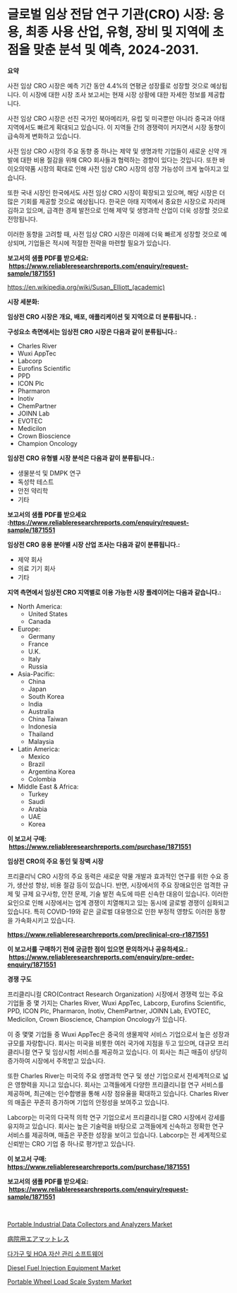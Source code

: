 <p><h1>글로벌 임상 전담 연구 기관(CRO) 시장: 응용, 최종 사용 산업, 유형, 장비 및 지역에 초점을 맞춘 분석 및 예측, 2024-2031.</h1></p><p><strong>요약</strong></p>
<p><p>사전 임상 CRO 시장은 예측 기간 동안 4.4%의 연평균 성장률로 성장할 것으로 예상됩니다. 이 시장에 대한 시장 조사 보고서는 현재 시장 상황에 대한 자세한 정보를 제공합니다.</p><p>사전 임상 CRO 시장은 선진 국가인 북아메리카, 유럽 및 미국뿐만 아니라 중국과 아태 지역에서도 빠르게 확대되고 있습니다. 이 지역들 간의 경쟁력이 커지면서 시장 동향이 급속하게 변화하고 있습니다.</p><p>사전 임상 CRO 시장의 주요 동향 중 하나는 제약 및 생명과학 기업들이 새로운 신약 개발에 대한 비용 절감을 위해 CRO 회사들과 협력하는 경향이 있다는 것입니다. 또한 바이오의약품 시장의 확대로 인해 사전 임상 CRO 시장의 성장 가능성이 크게 높아지고 있습니다.</p><p>또한 국내 시장인 한국에서도 사전 임상 CRO 시장이 확장되고 있으며, 해당 시장은 더 많은 기회를 제공할 것으로 예상됩니다. 한국은 아태 지역에서 중요한 시장으로 자리매김하고 있으며, 급격한 경제 발전으로 인해 제약 및 생명과학 산업이 더욱 성장할 것으로 전망됩니다.</p><p>이러한 동향을 고려할 때, 사전 임상 CRO 시장은 미래에 더욱 빠르게 성장할 것으로 예상되며, 기업들은 적시에 적절한 전략을 마련할 필요가 있습니다.</p></p>
<p><strong>보고서의 샘플 PDF를 받으세요: &nbsp;<a href="https://www.reliableresearchreports.com/enquiry/request-sample/1871551">https://www.reliableresearchreports.com/enquiry/request-sample/1871551</a></strong></p>
<p><a href="https://en.wikipedia.org/wiki/Susan_Elliott_(academic)">https://en.wikipedia.org/wiki/Susan_Elliott_(academic)</a></p>
<p><strong>시장 세분화:</strong></p>
<p><strong> 임상전 CRO 시장은 개요, 배포, 애플리케이션 및 지역으로 더 분류됩니다. :</strong></p>
<p><strong>구성요소 측면에서는 임상전 CRO 시장은 다음과 같이 분류됩니다.:</strong></p>
<p><ul><li>Charles River</li><li>Wuxi AppTec</li><li>Labcorp</li><li>Eurofins Scientific</li><li>PPD</li><li>ICON Plc</li><li>Pharmaron</li><li>Inotiv</li><li>ChemPartner</li><li>JOINN Lab</li><li>EVOTEC</li><li>Medicilon</li><li>Crown Bioscience</li><li>Champion Oncology</li></ul></p>
<p><strong> 임상전 CRO 유형별 시장 분석은 다음과 같이 분류됩니다.:</strong></p>
<p><ul><li>생물분석 및 DMPK 연구</li><li>독성학 테스트</li><li>안전 약리학</li><li>기타</li></ul></p>
<p><strong>보고서의 샘플 PDF를 받으세요 :<a href="https://www.reliableresearchreports.com/enquiry/request-sample/1871551">https://www.reliableresearchreports.com/enquiry/request-sample/1871551</a></strong></p>
<p><strong> 임상전 CRO 응용 분야별 시장 산업 조사는 다음과 같이 분류됩니다.:</strong></p>
<p><ul><li>제약 회사</li><li>의료 기기 회사</li><li>기타</li></ul></p>
<p><strong>지역 측면에서 임상전 CRO 지역별로 이용 가능한 시장 플레이어는 다음과 같습니다.:</strong></p>
<p><ul>
    <li>
        North America:
        <ul>
            <li>United States</li>
            <li>Canada</li>
        </ul>
    </li>
    <li>
        Europe:
        <ul>
            <li>Germany</li>
            <li>France</li>
            <li>U.K.</li>
            <li>Italy</li>
            <li>Russia</li>
        </ul>
    </li>
    <li>
        Asia-Pacific:
        <ul>
            <li>China</li>
            <li>Japan</li>
            <li>South Korea</li>
            <li>India</li>
            <li>Australia</li>
            <li>China Taiwan</li>
            <li>Indonesia</li>
            <li>Thailand</li>
            <li>Malaysia</li>
        </ul>
    </li>
    <li>
        Latin America:
        <ul>
            <li>Mexico</li>
            <li>Brazil</li>
            <li>Argentina Korea</li>
            <li>Colombia</li>
        </ul>
    </li>
    <li>
        Middle East & Africa:
        <ul>
            <li>Turkey</li>
            <li>Saudi</li>
            <li>Arabia</li>
            <li>UAE</li>
            <li>Korea</li>
        </ul>
    </li>
    </ul></p>
<p><strong>이 보고서 구매: &nbsp;<a href="https://www.reliableresearchreports.com/purchase/1871551">https://www.reliableresearchreports.com/purchase/1871551</a></strong></p>
<p><strong>임상전 CRO의 주요 동인 및 장벽 시장</strong></p>
<p><p>프리클리닉 CRO 시장의 주요 동력은 새로운 약물 개발과 효과적인 연구를 위한 수요 증가, 생산성 향상, 비용 절감 등이 있습니다. 반면, 시장에서의 주요 장애요인은 엄격한 규제 및 규제 요구사항, 안전 문제, 기술 발전 속도에 따른 신속한 대응이 있습니다. 이러한 요인으로 인해 시장에서는 업계 경쟁이 치열해지고 있는 동시에 글로벌 경쟁이 심화되고 있습니다. 특히 COVID-19와 같은 글로벌 대유행으로 인한 부정적 영향도 이러한 동향을 가속화시키고 있습니다.</p></p>
<p><strong><a href="https://www.reliableresearchreports.com/preclinical-cro-r1871551">https://www.reliableresearchreports.com/preclinical-cro-r1871551</a></strong></p>
<p><strong>이 보고서를 구매하기 전에 궁금한 점이 있으면 문의하거나 공유하세요.: &nbsp;<a href="https://www.reliableresearchreports.com/enquiry/pre-order-enquiry/1871551">https://www.reliableresearchreports.com/enquiry/pre-order-enquiry/1871551</a></strong></p>
<p><strong>경쟁 구도</strong></p>
<p><p>프리클리니컬 CRO(Contract Research Organization) 시장에서 경쟁력 있는 주요 기업들 중 몇 가지는 Charles River, Wuxi AppTec, Labcorp, Eurofins Scientific, PPD, ICON Plc, Pharmaron, Inotiv, ChemPartner, JOINN Lab, EVOTEC, Medicilon, Crown Bioscience, Champion Oncology가 있습니다. </p><p>이 중 몇몇 기업들 중 Wuxi AppTec은 중국의 생물제약 서비스 기업으로서 높은 성장과 규모를 자랑합니다. 회사는 미국을 비롯한 여러 국가에 지점을 두고 있으며, 대규모 프리클리니컬 연구 및 임상시험 서비스를 제공하고 있습니다. 이 회사는 최근 매출이 상당히 증가하여 시장에서 주목받고 있습니다.</p><p>또한 Charles River는 미국의 주요 생명과학 연구 및 생산 기업으로서 전세계적으로 넓은 영향력을 지니고 있습니다. 회사는 고객들에게 다양한 프리클리니컬 연구 서비스를 제공하며, 최근에는 인수합병을 통해 시장 점유율을 확대하고 있습니다. Charles River의 매출은 꾸준히 증가하며 기업의 안정성을 보여주고 있습니다.</p><p>Labcorp는 미국의 다국적 의학 연구 기업으로서 프리클리니컬 CRO 시장에서 강세를 유지하고 있습니다. 회사는 높은 기술력을 바탕으로 고객들에게 신속하고 정확한 연구 서비스를 제공하며, 매출은 꾸준한 성장을 보이고 있습니다. Labcorp는 전 세계적으로 신뢰받는 CRO 기업 중 하나로 평가받고 있습니다.</p></p>
<p><strong>이 보고서 구매: &nbsp; <a href="https://www.reliableresearchreports.com/purchase/1871551">https://www.reliableresearchreports.com/purchase/1871551</a></strong></p>
<p><strong>보고서의 샘플 PDF를 받으세요: &nbsp;<a href="https://www.reliableresearchreports.com/enquiry/request-sample/1871551">https://www.reliableresearchreports.com/enquiry/request-sample/1871551</a></strong><strong></strong></p>
<p>&nbsp;</p>
<p><p><a href="https://github.com/ernidarwin455/Market-Research-Report-List-1/blob/main/portable-industrial-data-collectors-and-analyzers-market.md">Portable Industrial Data Collectors and Analyzers Market</a></p><p><a href="https://github.com/DanykaKilback/Market-Research-Report-List-2/blob/main/2991374125418.md">病院用エアマットレス</a></p><p><a href="https://github.com/LuckeyCorbin/Market-Research-Report-List-1/blob/main/9180316127364.md">다가구 및 HOA 자산 관리 소프트웨어</a></p><p><a href="https://medium.com/@haangelat16/global-diesel-fuel-injection-equipment-market-is-projected-to-grow-at-a-cagr-of-7-forcasted-for-ec1919d7542a">Diesel Fuel Injection Equipment Market</a></p><p><a href="https://github.com/rakibtthstu9900/Market-Research-Report-List-1/blob/main/portable-wheel-load-scale-system-market.md">Portable Wheel Load Scale System Market</a></p></p>